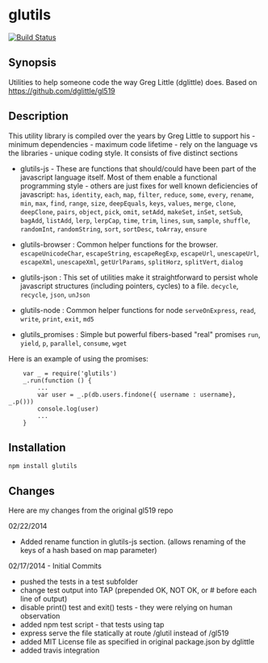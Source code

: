glutils
=====
[![Build Status](https://travis-ci.org/ogt/glutils.png)](https://travis-ci.org/ogt/glutils)

## Synopsis
Utilities to help someone code the way Greg Little (dglittle) does.
Based on https://github.com/dglittle/gl519

## Description
This utility library is compiled over the years by Greg Little to support his - minimum dependencies - maximum code lifetime - rely on the language vs the libraries -  unique coding style.
It consists of five distinct sections

- glutils-js - These are functions that should/could have been part of the javascript language itself. Most of them enable a functional programming style - others are just fixes for well known deficiencies of javascript:
`has`, `identity`, `each`, `map`, `filter`, `reduce`, `some`, `every`, `rename`, `min`, `max`, `find`, `range`, 
`size`, `deepEquals`, `keys`, `values`, `merge`, `clone`, `deepClone`, `pairs`, `object`, `pick`, `omit`, `setAdd`,
`makeSet`, `inSet`, `setSub`, `bagAdd`, `listAdd`, `lerp`, `lerpCap`, `time`, `trim`, `lines`, `sum`, `sample`, `shuffle`,
`randomInt`, `randomString`, `sort`, `sortDesc`, `toArray`, `ensure`

- glutils-browser : Common helper functions for the browser.
`escapeUnicodeChar`, `escapeString`, `escapeRegExp`, `escapeUrl`, `unescapeUrl`, `escapeXml`, `unescapeXml`,
`getUrlParams`, `splitHorz`, `splitVert`, `dialog`

- glutils-json : This set of utilities make it straightforward to persist whole javascript structures (including pointers, cycles) to a file.
`decycle`, `recycle`, `json`, `unJson`

- glutils-node : Common helper functions for node
`serveOnExpress`, `read`, `write`, `print`, `exit`, `md5`

- glutils_promises : Simple but powerful fibers-based "real" promises
`run`, `yield`, `p`, `parallel`, `consume`, `wget`

Here is an example of using the promises:

```
    var _ = require('glutils')
    _.run(function () {
        ...
        var user = _.p(db.users.findone({ username : username}, _.p()))
        console.log(user)
        ...
    }
```
## Installation
```
npm install glutils
```

## Changes
Here are my changes from the original gl519 repo

02/22/2014

- Added rename function in glutils-js section. (allows renaming of the keys of a hash based on map parameter)


02/17/2014 - Initial Commits

- pushed the tests in a test subfolder
- change test output into TAP (prepended OK, NOT OK, or # before each line of output)
- disable print() test and exit() tests - they were relying on human observation
- added npm test script - that tests using tap
- express serve the file statically at route /glutil instead of /gl519
- added MIT License file as specified in original package.json by dglittle
- added travis integration
